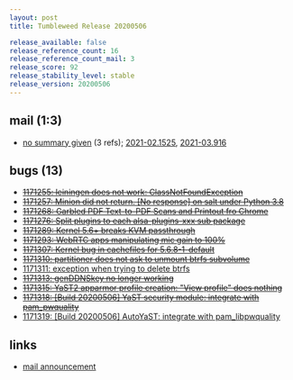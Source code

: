 ```yaml
---
layout: post
title: Tumbleweed Release 20200506

release_available: false
release_reference_count: 16
release_reference_count_mail: 3
release_score: 92
release_stability_level: stable
release_version: 20200506
---
```


## mail (1:3)

- [no summary given](https://github.com/boombatower/tumbleweed-review/issues/10) (3 refs); [2021-02.1525](https://github.com/boombatower/tumbleweed-review/issues/10), [2021-03.916](https://github.com/boombatower/tumbleweed-review/issues/10)

## bugs (13)

<!--more-->

- ~~[1171255: leiningen does not work: ClassNotFoundException](https://bugzilla.opensuse.org/show_bug.cgi?id=1171255)~~
- ~~[1171257: Minion did not return. \[No response\] on salt under Python 3.8](https://bugzilla.opensuse.org/show_bug.cgi?id=1171257)~~
- ~~[1171268: Garbled PDF Text-to-PDF Scans and Printout fro Chrome](https://bugzilla.opensuse.org/show_bug.cgi?id=1171268)~~
- ~~[1171276: Split plugins to each alsa-plugins-xxx sub package](https://bugzilla.opensuse.org/show_bug.cgi?id=1171276)~~
- ~~[1171289: Kernel 5.6+ breaks KVM passthrough](https://bugzilla.opensuse.org/show_bug.cgi?id=1171289)~~
- ~~[1171293: WebRTC apps manipulating mic gain to 100%](https://bugzilla.opensuse.org/show_bug.cgi?id=1171293)~~
- ~~[1171307: Kernel bug in cachefiles for 5.6.8-1-default](https://bugzilla.opensuse.org/show_bug.cgi?id=1171307)~~
- ~~[1171310: partitioner does not ask to unmount btrfs subvolume](https://bugzilla.opensuse.org/show_bug.cgi?id=1171310)~~
- [1171311: exception when trying to delete btrfs](https://bugzilla.opensuse.org/show_bug.cgi?id=1171311)
- ~~[1171313: genDDNSkey no longer working](https://bugzilla.opensuse.org/show_bug.cgi?id=1171313)~~
- ~~[1171315: YaST2 apparmor profile creation: "View profile" does nothing](https://bugzilla.opensuse.org/show_bug.cgi?id=1171315)~~
- ~~[1171318: \[Build 20200506\] YaST security module: integrate with pam_pwquality](https://bugzilla.opensuse.org/show_bug.cgi?id=1171318)~~
- [1171319: \[Build 20200506\] AutoYaST: integrate with pam_libpwquality](https://bugzilla.opensuse.org/show_bug.cgi?id=1171319)



## links

- [mail announcement](https://github.com/boombatower/tumbleweed-review/issues/10)
